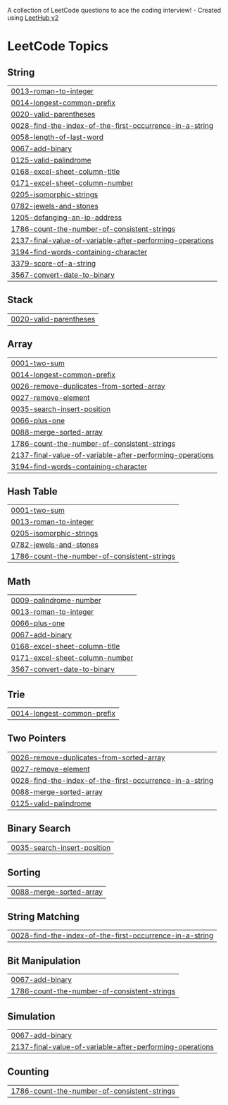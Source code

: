 A collection of LeetCode questions to ace the coding interview! - Created using [LeetHub v2](https://github.com/arunbhardwaj/LeetHub-2.0)
<!---LeetCode Topics Start-->
# LeetCode Topics
## String
|  |
| ------- |
| [0013-roman-to-integer](https://github.com/chrahhul/Leetcode-solutions/tree/master/0013-roman-to-integer) |
| [0014-longest-common-prefix](https://github.com/chrahhul/Leetcode-solutions/tree/master/0014-longest-common-prefix) |
| [0020-valid-parentheses](https://github.com/chrahhul/Leetcode-solutions/tree/master/0020-valid-parentheses) |
| [0028-find-the-index-of-the-first-occurrence-in-a-string](https://github.com/chrahhul/Leetcode-solutions/tree/master/0028-find-the-index-of-the-first-occurrence-in-a-string) |
| [0058-length-of-last-word](https://github.com/chrahhul/Leetcode-solutions/tree/master/0058-length-of-last-word) |
| [0067-add-binary](https://github.com/chrahhul/Leetcode-solutions/tree/master/0067-add-binary) |
| [0125-valid-palindrome](https://github.com/chrahhul/Leetcode-solutions/tree/master/0125-valid-palindrome) |
| [0168-excel-sheet-column-title](https://github.com/chrahhul/Leetcode-solutions/tree/master/0168-excel-sheet-column-title) |
| [0171-excel-sheet-column-number](https://github.com/chrahhul/Leetcode-solutions/tree/master/0171-excel-sheet-column-number) |
| [0205-isomorphic-strings](https://github.com/chrahhul/Leetcode-solutions/tree/master/0205-isomorphic-strings) |
| [0782-jewels-and-stones](https://github.com/chrahhul/Leetcode-solutions/tree/master/0782-jewels-and-stones) |
| [1205-defanging-an-ip-address](https://github.com/chrahhul/Leetcode-solutions/tree/master/1205-defanging-an-ip-address) |
| [1786-count-the-number-of-consistent-strings](https://github.com/chrahhul/Leetcode-solutions/tree/master/1786-count-the-number-of-consistent-strings) |
| [2137-final-value-of-variable-after-performing-operations](https://github.com/chrahhul/Leetcode-solutions/tree/master/2137-final-value-of-variable-after-performing-operations) |
| [3194-find-words-containing-character](https://github.com/chrahhul/Leetcode-solutions/tree/master/3194-find-words-containing-character) |
| [3379-score-of-a-string](https://github.com/chrahhul/Leetcode-solutions/tree/master/3379-score-of-a-string) |
| [3567-convert-date-to-binary](https://github.com/chrahhul/Leetcode-solutions/tree/master/3567-convert-date-to-binary) |
## Stack
|  |
| ------- |
| [0020-valid-parentheses](https://github.com/chrahhul/Leetcode-solutions/tree/master/0020-valid-parentheses) |
## Array
|  |
| ------- |
| [0001-two-sum](https://github.com/chrahhul/Leetcode-solutions/tree/master/0001-two-sum) |
| [0014-longest-common-prefix](https://github.com/chrahhul/Leetcode-solutions/tree/master/0014-longest-common-prefix) |
| [0026-remove-duplicates-from-sorted-array](https://github.com/chrahhul/Leetcode-solutions/tree/master/0026-remove-duplicates-from-sorted-array) |
| [0027-remove-element](https://github.com/chrahhul/Leetcode-solutions/tree/master/0027-remove-element) |
| [0035-search-insert-position](https://github.com/chrahhul/Leetcode-solutions/tree/master/0035-search-insert-position) |
| [0066-plus-one](https://github.com/chrahhul/Leetcode-solutions/tree/master/0066-plus-one) |
| [0088-merge-sorted-array](https://github.com/chrahhul/Leetcode-solutions/tree/master/0088-merge-sorted-array) |
| [1786-count-the-number-of-consistent-strings](https://github.com/chrahhul/Leetcode-solutions/tree/master/1786-count-the-number-of-consistent-strings) |
| [2137-final-value-of-variable-after-performing-operations](https://github.com/chrahhul/Leetcode-solutions/tree/master/2137-final-value-of-variable-after-performing-operations) |
| [3194-find-words-containing-character](https://github.com/chrahhul/Leetcode-solutions/tree/master/3194-find-words-containing-character) |
## Hash Table
|  |
| ------- |
| [0001-two-sum](https://github.com/chrahhul/Leetcode-solutions/tree/master/0001-two-sum) |
| [0013-roman-to-integer](https://github.com/chrahhul/Leetcode-solutions/tree/master/0013-roman-to-integer) |
| [0205-isomorphic-strings](https://github.com/chrahhul/Leetcode-solutions/tree/master/0205-isomorphic-strings) |
| [0782-jewels-and-stones](https://github.com/chrahhul/Leetcode-solutions/tree/master/0782-jewels-and-stones) |
| [1786-count-the-number-of-consistent-strings](https://github.com/chrahhul/Leetcode-solutions/tree/master/1786-count-the-number-of-consistent-strings) |
## Math
|  |
| ------- |
| [0009-palindrome-number](https://github.com/chrahhul/Leetcode-solutions/tree/master/0009-palindrome-number) |
| [0013-roman-to-integer](https://github.com/chrahhul/Leetcode-solutions/tree/master/0013-roman-to-integer) |
| [0066-plus-one](https://github.com/chrahhul/Leetcode-solutions/tree/master/0066-plus-one) |
| [0067-add-binary](https://github.com/chrahhul/Leetcode-solutions/tree/master/0067-add-binary) |
| [0168-excel-sheet-column-title](https://github.com/chrahhul/Leetcode-solutions/tree/master/0168-excel-sheet-column-title) |
| [0171-excel-sheet-column-number](https://github.com/chrahhul/Leetcode-solutions/tree/master/0171-excel-sheet-column-number) |
| [3567-convert-date-to-binary](https://github.com/chrahhul/Leetcode-solutions/tree/master/3567-convert-date-to-binary) |
## Trie
|  |
| ------- |
| [0014-longest-common-prefix](https://github.com/chrahhul/Leetcode-solutions/tree/master/0014-longest-common-prefix) |
## Two Pointers
|  |
| ------- |
| [0026-remove-duplicates-from-sorted-array](https://github.com/chrahhul/Leetcode-solutions/tree/master/0026-remove-duplicates-from-sorted-array) |
| [0027-remove-element](https://github.com/chrahhul/Leetcode-solutions/tree/master/0027-remove-element) |
| [0028-find-the-index-of-the-first-occurrence-in-a-string](https://github.com/chrahhul/Leetcode-solutions/tree/master/0028-find-the-index-of-the-first-occurrence-in-a-string) |
| [0088-merge-sorted-array](https://github.com/chrahhul/Leetcode-solutions/tree/master/0088-merge-sorted-array) |
| [0125-valid-palindrome](https://github.com/chrahhul/Leetcode-solutions/tree/master/0125-valid-palindrome) |
## Binary Search
|  |
| ------- |
| [0035-search-insert-position](https://github.com/chrahhul/Leetcode-solutions/tree/master/0035-search-insert-position) |
## Sorting
|  |
| ------- |
| [0088-merge-sorted-array](https://github.com/chrahhul/Leetcode-solutions/tree/master/0088-merge-sorted-array) |
## String Matching
|  |
| ------- |
| [0028-find-the-index-of-the-first-occurrence-in-a-string](https://github.com/chrahhul/Leetcode-solutions/tree/master/0028-find-the-index-of-the-first-occurrence-in-a-string) |
## Bit Manipulation
|  |
| ------- |
| [0067-add-binary](https://github.com/chrahhul/Leetcode-solutions/tree/master/0067-add-binary) |
| [1786-count-the-number-of-consistent-strings](https://github.com/chrahhul/Leetcode-solutions/tree/master/1786-count-the-number-of-consistent-strings) |
## Simulation
|  |
| ------- |
| [0067-add-binary](https://github.com/chrahhul/Leetcode-solutions/tree/master/0067-add-binary) |
| [2137-final-value-of-variable-after-performing-operations](https://github.com/chrahhul/Leetcode-solutions/tree/master/2137-final-value-of-variable-after-performing-operations) |
## Counting
|  |
| ------- |
| [1786-count-the-number-of-consistent-strings](https://github.com/chrahhul/Leetcode-solutions/tree/master/1786-count-the-number-of-consistent-strings) |
<!---LeetCode Topics End-->